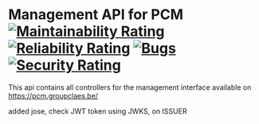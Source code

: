 # Management API for PCM [![Maintainability Rating](https://sonarcloud.io/api/project_badges/measure?project=groupclaes_pcm-api-manage&metric=sqale_rating)](https://sonarcloud.io/summary/new_code?id=groupclaes_pcm-api-manage) [![Reliability Rating](https://sonarcloud.io/api/project_badges/measure?project=groupclaes_pcm-api-manage&metric=reliability_rating)](https://sonarcloud.io/summary/new_code?id=groupclaes_pcm-api-manage) [![Bugs](https://sonarcloud.io/api/project_badges/measure?project=groupclaes_pcm-api-manage&metric=bugs)](https://sonarcloud.io/summary/new_code?id=groupclaes_pcm-api-manage) [![Security Rating](https://sonarcloud.io/api/project_badges/measure?project=groupclaes_pcm-api-manage&metric=security_rating)](https://sonarcloud.io/summary/new_code?id=groupclaes_pcm-api-manage)

This api contains all controllers for the management interface available on https://pcm.groupclaes.be/

added jose, check JWT token using JWKS, on ISSUER
